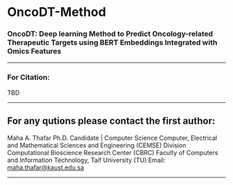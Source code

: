 # OncoDT-Method
### OncoDT: Deep learning Method to Predict Oncology-related Therapeutic Targets using BERT Embeddings Integrated with Omics Features




-----------------------------------------------
### For Citation:
TBD

--------------------------------------------------------------------
For any qutions please contact the first author:
---------------------------------------------------------------------
Maha A. Thafar 
Ph.D. Candidate | Computer Science
Computer, Electrical and Mathematical Sciences and Engineering (CEMSE) Division
Computational Bioscience Research Center (CBRC)
Faculty of Computers and Information Technology, Taif University (TU)
Email: maha.thafar@kaust.edu.sa

----
